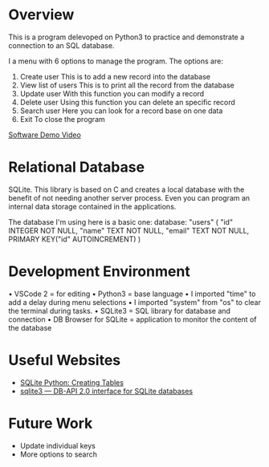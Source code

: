 # Overview

This is a program delevoped on Python3 to practice and demonstrate a connection to an SQL database.

I a menu with 6 options to manage the program. The options are:

1. Create user
   This is to add a new record into the database
2. View list of users
   This is to print all the record from the database
3. Update user
   With this function you can modify a record
4. Delete user
   Using this function you can delete an specific record
5. Search user
   Here you can look for a record base on one data
6. Exit
   To close the program

[Software Demo Video](https://youtu.be/EHp3HwF8KIg)

# Relational Database

SQLite. This library is based on C and creates a local database with the benefit of not needing another server process. Even you can program an internal data storage contained in the applications.

The database I'm using here is a basic one:
database:
"users" (
"id" INTEGER NOT NULL,
"name" TEXT NOT NULL,
"email" TEXT NOT NULL,
PRIMARY KEY("id" AUTOINCREMENT)
)

# Development Environment

• VSCode 2 = for editing
• Python3 = base language
• I imported "time" to add a delay during menu selections
• I imported "system" from "os" to clear the terminal during tasks.
• SQLite3 = SQL library for database and connection
• DB Browser for SQLite = application to monitor the content of the database

# Useful Websites

- [SQLite Python: Creating Tables](https://www.sqlitetutorial.net/sqlite-python/creating-tables/)
- [sqlite3 — DB-API 2.0 interface for SQLite databases](https://docs.python.org/3.8/library/sqlite3.html)

# Future Work

- Update individual keys
- More options to search
